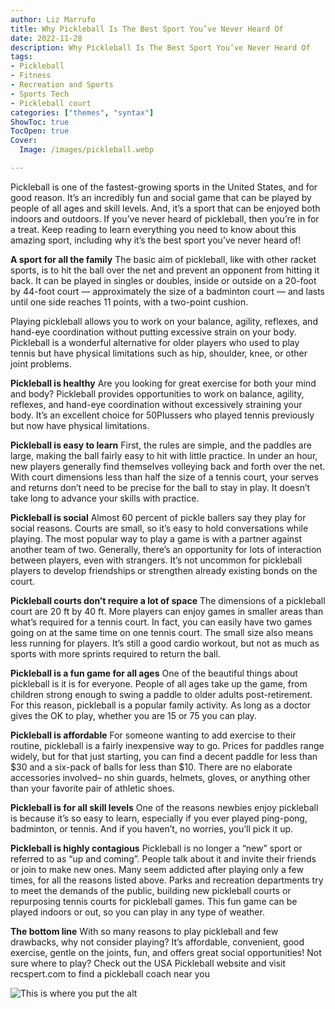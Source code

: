 ```yaml
---
author: Liz Marrufo
title: Why Pickleball Is The Best Sport You’ve Never Heard Of
date: 2022-11-28
description: Why Pickleball Is The Best Sport You’ve Never Heard Of
tags:
- Pickleball
- Fitness
- Recreation and Sports
- Sports Tech
- Pickleball court
categories: ["themes", "syntax"]
ShowToc: true
TocOpen: true
Cover:
  Image: /images/pickleball.webp

---
```

Pickleball is one of the fastest-growing sports in the United States, and for good reason. It’s an incredibly fun and social game that can be played by people of all ages and skill levels. And, it’s a sport that can be enjoyed both indoors and outdoors.
If you’ve never heard of pickleball, then you’re in for a treat. Keep reading to learn everything you need to know about this amazing sport, including why it’s the best sport you’ve never heard of!

**A sport for all the family**
The basic aim of pickleball, like with other racket sports, is to hit the ball over the net and prevent an opponent from hitting it back.
It can be played in singles or doubles, inside or outside on a 20-foot by 44-foot court — approximately the size of a badminton court — and lasts until one side reaches 11 points, with a two-point cushion.

Playing pickleball allows you to work on your balance, agility, reflexes, and hand-eye coordination without putting excessive strain on your body. Pickleball is a wonderful alternative for older players who used to play tennis but have physical limitations such as hip, shoulder, knee, or other joint problems.

**Pickleball is healthy**
Are you looking for great exercise for both your mind and body? Pickleball provides opportunities to work on balance, agility, reflexes, and hand-eye coordination without excessively straining your body. It’s an excellent choice for 50Plussers who played tennis previously but now have physical limitations.

**Pickleball is easy to learn**
First, the rules are simple, and the paddles are large, making the ball fairly easy to hit with little practice. In under an hour, new players generally find themselves volleying back and forth over the net. With court dimensions less than half the size of a tennis court, your serves and returns don’t need to be precise for the ball to stay in play. It doesn’t take long to advance your skills with practice.

**Pickleball is social**
Almost 60 percent of pickle ballers say they play for social reasons. Courts are small, so it’s easy to hold conversations while playing. The most popular way to play a game is with a partner against another team of two. Generally, there’s an opportunity for lots of interaction between players, even with strangers. It’s not uncommon for pickleball players to develop friendships or strengthen already existing bonds on the court.

**Pickleball courts don’t require a lot of space**
The dimensions of a pickleball court are 20 ft by 40 ft. More players can enjoy games in smaller areas than what’s required for a tennis court. In fact, you can easily have two games going on at the same time on one tennis court. The small size also means less running for players. It’s still a good cardio workout, but not as much as sports with more sprints required to return the ball.

**Pickleball is a fun game for all ages**
One of the beautiful things about pickleball is it is for everyone. People of all ages take up the game, from children strong enough to swing a paddle to older adults post-retirement. For this reason, pickleball is a popular family activity. As long as a doctor gives the OK to play, whether you are 15 or 75 you can play.

**Pickleball is affordable**
For someone wanting to add exercise to their routine, pickleball is a fairly inexpensive way to go. Prices for paddles range widely, but for that just starting, you can find a decent paddle for less than $30 and a six-pack of balls for less than $10. There are no elaborate accessories involved– no shin guards, helmets, gloves, or anything other than your favorite pair of athletic shoes.

**Pickleball is for all skill levels**
One of the reasons newbies enjoy pickleball is because it’s so easy to learn, especially if you ever played ping-pong, badminton, or tennis. And if you haven’t, no worries, you’ll pick it up.

**Pickleball is highly contagious**
Pickleball is no longer a “new” sport or referred to as “up and coming”. People talk about it and invite their friends or join to make new ones. Many seem addicted after playing only a few times, for all the reasons listed above. Parks and recreation departments try to meet the demands of the public, building new pickleball courts or repurposing tennis courts for pickleball games. This fun game can be played indoors or out, so you can play in any type of weather.

**The bottom line**
With so many reasons to play pickleball and few drawbacks, why not consider playing? It’s affordable, convenient, good exercise, gentle on the joints, fun, and offers great social opportunities!
Not sure where to play? Check out the USA Pickleball website and visit recspert.com to find a pickleball coach near you

![This is where you put the alt](https://miro.medium.com/v2/resize:fit:1400/format:webp/1*W4GJy7p692OnPPV99J6l6w.jpeg "Pickleball for kids")

